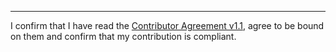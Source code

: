 

______________________________________
I confirm that I have read the [Contributor Agreement v1.1](https://github.com/tegonal/scripts/blob/v4.4.1/.github/Contributor%20Agreement.txt), agree to be bound on them and confirm that my contribution is compliant.
